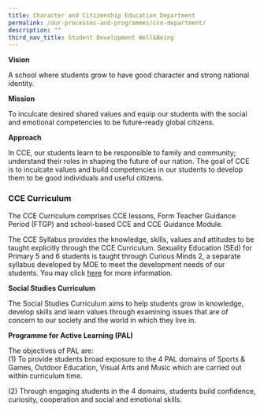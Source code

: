 ```yaml
---
title: Character and Citizenship Education Department
permalink: /our-processes-and-programmes/cce-department/
description: ""
third_nav_title: Student Development Well&Being
---
```

**Vision**  

A school where students grow to have good character and strong national identity.

**Mission**

To inculcate desired shared values and equip our students with the social and emotional competencies to be future-ready global citizens.


**Approach**

In CCE, our students learn to be responsible to family and community; understand their roles in shaping the future of our nation. The goal of CCE is to inculcate values and build competencies in our students to develop them to be good individuals and useful citizens.

 
### CCE Curriculum

The CCE Curriculum comprises CCE lessons, Form Teacher Guidance Period (FTGP) and school-based CCE and CCE Guidance Module.

The CCE Syllabus provides the knowledge, skills, values and attitudes to be taught explicitly through the CCE Curriculum. Sexuality Education (SEd) for Primary 5 and 6 students is taught through Curious Minds 2, a separate syllabus developed by MOE to meet the development needs of our students. You may click [here](/our-processes-and-programmes/CCE-department/sexuality-education) for more information.


**Social Studies Curriculum**

The Social Studies Curriculum aims to help students grow in knowledge, develop skills and learn values through examining issues that are of concern to our society and the world in which they live in.
  

**Programme for Active Learning (PAL)**

The objectives of PAL are:  
(1) To provide students broad exposure to the 4 PAL domains of Sports & Games, Outdoor Education, Visual Arts and Music which are carried out within curriculum time.  

(2) Through engaging students in the 4 domains, students build confidence, curiosity, cooperation and social and emotional skills.